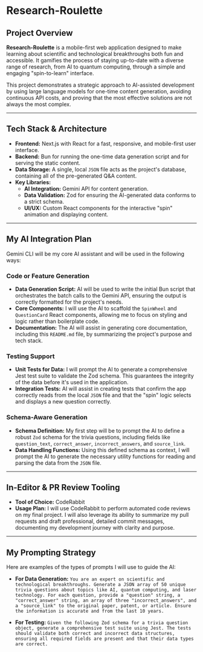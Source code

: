 # Research-Roulette

## Project Overview

**Research-Roulette** is a mobile-first web application designed to make learning about scientific and technological breakthroughs both fun and accessible. It gamifies the process of staying up-to-date with a diverse range of research, from AI to quantum computing, through a simple and engaging "spin-to-learn" interface.

This project demonstrates a strategic approach to AI-assisted development by using large language models for one-time content generation, avoiding continuous API costs, and proving that the most effective solutions are not always the most complex.

---

## Tech Stack & Architecture

- **Frontend:** Next.js with React for a fast, responsive, and mobile-first user interface.
- **Backend:** Bun for running the one-time data generation script and for serving the static content.
- **Data Storage:** A single, local `JSON` file acts as the project's database, containing all of the pre-generated Q&A content.
- **Key Libraries:**
  - **AI Integration:** Gemini API for content generation.
  - **Data Validation:** Zod for ensuring the AI-generated data conforms to a strict schema.
  - **UI/UX:** Custom React components for the interactive "spin" animation and displaying content.

---

## My AI Integration Plan

Gemini CLI will be my core AI assistant and will be used in the following ways:

### Code or Feature Generation
- **Data Generation Script:** AI will be used to write the initial Bun script that orchestrates the batch calls to the Gemini API, ensuring the output is correctly formatted for the project's needs.
- **Core Components:** I will use the AI to scaffold the `SpinWheel` and `QuestionCard` React components, allowing me to focus on styling and logic rather than boilerplate code.
- **Documentation:** The AI will assist in generating core documentation, including this `README.md` file, by summarizing the project's purpose and tech stack.

### Testing Support
- **Unit Tests for Data:** I will prompt the AI to generate a comprehensive Jest test suite to validate the Zod schema. This guarantees the integrity of the data before it's used in the application.
- **Integration Tests:** AI will assist in creating tests that confirm the app correctly reads from the local `JSON` file and that the "spin" logic selects and displays a new question correctly.

### Schema-Aware Generation
- **Schema Definition:** My first step will be to prompt the AI to define a robust `Zod` schema for the trivia questions, including fields like `question_text`, `correct_answer`, `incorrect_answers`, and `source_link`.
- **Data Handling Functions:** Using this defined schema as context, I will prompt the AI to generate the necessary utility functions for reading and parsing the data from the `JSON` file.

---

## In-Editor & PR Review Tooling

- **Tool of Choice:** CodeRabbit
- **Usage Plan:** I will use CodeRabbit to perform automated code reviews on my final project. I will also leverage its ability to summarize my pull requests and draft professional, detailed commit messages, documenting my development journey with clarity and purpose.

---

## My Prompting Strategy

Here are examples of the types of prompts I will use to guide the AI:

- **For Data Generation:**
  `You are an expert on scientific and technological breakthroughs. Generate a JSON array of 50 unique trivia questions about topics like AI, quantum computing, and laser technology. For each question, provide a "question" string, a "correct_answer" string, an array of three "incorrect_answers", and a "source_link" to the original paper, patent, or article. Ensure the information is accurate and from the last 10 years.`

- **For Testing:**
  `Given the following Zod schema for a trivia question object, generate a comprehensive test suite using Jest. The tests should validate both correct and incorrect data structures, ensuring all required fields are present and that their data types are correct.`